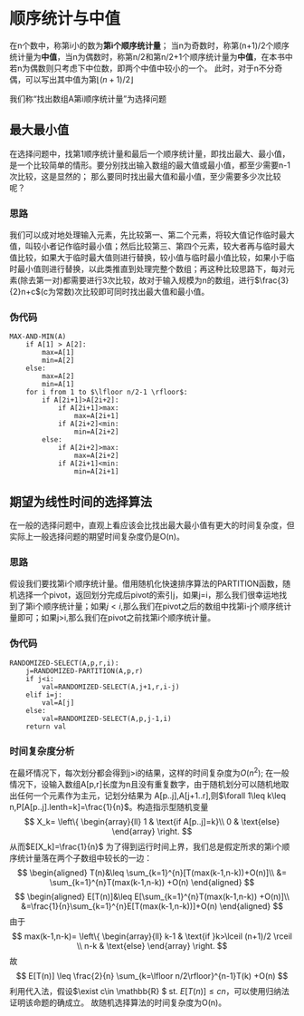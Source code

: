 # 顺序统计与中值

在n个数中，称第i小的数为**第i个顺序统计量**；
当n为奇数时，称第(n+1)/2个顺序统计量为**中值**，当n为偶数时，称第n/2和第n/2+1个顺序统计量为**中值**，在本书中若n为偶数则只考虑下中位数，即两个中值中较小的一个。
此时，对于n不分奇偶，可以写出其中值为第$\lfloor(n+1)/2\rfloor$

我们称“找出数组A第i顺序统计量”为选择问题

## 最大最小值

在选择问题中，找第1顺序统计量和最后一个顺序统计量，即找出最大、最小值，是一个比较简单的情形。要分别找出输入数组的最大值或最小值，都至少需要n-1次比较，这是显然的；
那么要同时找出最大值和最小值，至少需要多少次比较呢？

### 思路

我们可以成对地处理输入元素，先比较第一、第二个元素，将较大值记作临时最大值，叫较小者记作临时最小值；然后比较第三、第四个元素，较大者再与临时最大值比较，如果大于临时最大值则进行替换，较小值与临时最小值比较，如果小于临时最小值则进行替换，以此类推直到处理完整个数组；再这种比较思路下，每对元素(除去第一对)都需要进行3次比较，故对于输入规模为n的数组，进行$\frac{3}{2}n+c$(c为常数)次比较即可同时找出最大值和最小值。

### 伪代码

```plaintext{.line-numbers}
MAX-AND-MIN(A)
    if A[1] > A[2]:
        max=A[1]
        min=A[2]
    else:
        max=A[2]
        min=A[1]
    for i from 1 to $\lfloor n/2-1 \rfloor$:
        if A[2i+1]>A[2i+2]:
            if A[2i+1]>max:
                max=A[2i+1]
            if A[2i+2]<min:
                min=A[2i+2]
        else:
            if A[2i+2]>max:
                max=A[2i+2]
            if A[2i+1]<min:
                min=A[2i+1]
```

## 期望为线性时间的选择算法

在一般的选择问题中，直观上看应该会比找出最大最小值有更大的时间复杂度，但实际上一般选择问题的期望时间复杂度仍是O(n)。

### 思路

假设我们要找第i个顺序统计量。借用随机化快速排序算法的PARTITION函数，随机选择一个pivot，返回划分完成后pivot的索引j，如果j=i，那么我们很幸运地找到了第i个顺序统计量；如果$j<i$,那么我们在pivot之后的数组中找第i-j个顺序统计量即可；如果j>i,那么我们在pivot之前找第i个顺序统计量。

### 伪代码

```plaintext{.line-numbers}
RANDOMIZED-SELECT(A,p,r,i):
    j=RANDOMIZED-PARTITION(A,p,r)
    if j<i:
        val=RANDOMIZED-SELECT(A,j+1,r,i-j)
    elif i=j:
        val=A[j]
    else:
        val=RANDOMIZED-SELECT(A,p,j-1,i)
    return val
```

### 时间复杂度分析

在最坏情况下，每次划分都会得到j>i的结果，这样的时间复杂度为$O(n^2)$;
在一般情况下，设输入数组A[p,r]长度为n且没有重复数字，由于随机划分可以随机地取出任何一个元素作为主元，记划分结果为
A[p..j],A[j+1..r],则$\forall 1\leq k\leq n,P[A[p..j].lenth=k]=\frac{1}{n}$。构造指示型随机变量
$$
X_k=
\left\{
\begin{array}{ll}
1 & \text{if A[p..j]=k}\\
0 & \text{else}
\end{array}
\right.
$$
从而$E[X_k]=\frac{1}{n}$
为了得到运行时间上界，我们总是假定所求的第i个顺序统计量落在两个子数组中较长的一边：
$$
\begin{aligned}
T(n)&\leq \sum_{k=1}^{n}[T(max(k-1,n-k))+O(n)]\\
&= \sum_{k=1}^{n}T(max(k-1,n-k)) +O(n)
\end{aligned}
$$
$$
\begin{aligned}
E[T(n)]&\leq E[\sum_{k=1}^{n}T(max(k-1,n-k)) +O(n)]\\
&=\frac{1}{n}\sum_{k=1}^{n}E[T(max(k-1,n-k))]+O(n)
\end{aligned}
$$
由于
$$
max(k-1,n-k)=
\left\{
\begin{array}{ll}
    k-1 & \text{if }k>\lceil (n+1)/2 \rceil  \\
    n-k & \text{else}
\end{array}
\right.
$$
故
$$
E[T(n)] \leq \frac{2}{n} \sum_{k=\lfloor n/2\rfloor}^{n-1}T(k) +O(n)
$$
利用代入法，假设$\exist c\in \mathbb{R} $ st. $E[T(n)]\leq cn$，可以使用归纳法证明该命题的确成立。
故随机选择算法的时间复杂度为O(n)。
